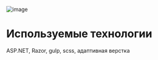 ﻿![image](https://github.com/Mark65537/ToDoList21/blob/master/Screenshots/screenshot1.png)
<h1>Используемые технологии</h1>
ASP.NET, Razor, gulp, scss, адаптивная верстка